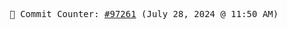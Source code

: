 <p align="center">
    <samp>
        📮 Commit Counter: <a href="https://github.com/Javascript-void0/Javascript-void0/commits/main">#97261</a> (July 28, 2024 @ 11:50 AM)
    </samp>
</p>